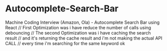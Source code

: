 # Autocomplete-Search-Bar
Machine Coding Interview (Amazon, Ola) - Autocomplete Search Bar using React
// First Optimization was i have reduce the number of calls using debouncing
// The second Optimization was i have caching the search result
// and it's returning the cache result and i'm not making the actual API CALL
// every time i'm searching for the same keyword ok
